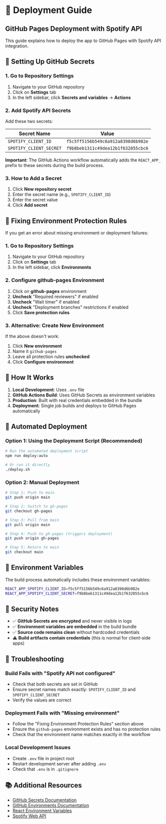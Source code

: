 # 🚀 Deployment Guide

## GitHub Pages Deployment with Spotify API

This guide explains how to deploy the app to GitHub Pages with Spotify API integration.

## 🔐 Setting Up GitHub Secrets

### 1. Go to Repository Settings
1. Navigate to your GitHub repository
2. Click on **Settings** tab
3. In the left sidebar, click **Secrets and variables** → **Actions**

### 2. Add Spotify API Secrets
Add these two secrets:

| Secret Name | Value |
|-------------|-------|
| `SPOTIFY_CLIENT_ID` | `f5c5ff5156b549c6a912a8398d6b982e` |
| `SPOTIFY_CLIENT_SECRET` | `f9b8beb1311c49dea12b1f632055cbc6` |

**Important**: The GitHub Actions workflow automatically adds the `REACT_APP_` prefix to these secrets during the build process.

### 3. How to Add a Secret
1. Click **New repository secret**
2. Enter the secret name (e.g., `SPOTIFY_CLIENT_ID`)
3. Enter the secret value
4. Click **Add secret**

## 🔧 Fixing Environment Protection Rules

If you get an error about missing environment or deployment failures:

### 1. Go to Repository Settings
1. Navigate to your GitHub repository
2. Click on **Settings** tab
3. In the left sidebar, click **Environments**

### 2. Configure github-pages Environment
1. Click on **github-pages** environment
2. **Uncheck** "Required reviewers" if enabled
3. **Uncheck** "Wait timer" if enabled
4. **Uncheck** "Deployment branches" restrictions if enabled
5. Click **Save protection rules**

### 3. Alternative: Create New Environment
If the above doesn't work:
1. Click **New environment**
2. Name it `github-pages`
3. Leave all protection rules **unchecked**
4. Click **Configure environment**

## 🔄 How It Works

1. **Local Development**: Uses `.env` file
2. **GitHub Actions Build**: Uses GitHub Secrets as environment variables
3. **Production**: Built with real credentials embedded in the bundle
4. **Deployment**: Single job builds and deploys to GitHub Pages automatically

## 🚀 Automated Deployment

### Option 1: Using the Deployment Script (Recommended)
```bash
# Run the automated deployment script
npm run deploy:auto

# Or run it directly
./deploy.sh
```

### Option 2: Manual Deployment
```bash
# Step 1: Push to main
git push origin main

# Step 2: Switch to gh-pages
git checkout gh-pages

# Step 3: Pull from main
git pull origin main

# Step 4: Push to gh-pages (triggers deployment)
git push origin gh-pages

# Step 5: Return to main
git checkout main
```

## 📝 Environment Variables

The build process automatically includes these environment variables:

```bash
REACT_APP_SPOTIFY_CLIENT_ID=f5c5ff5156b549c6a912a8398d6b982e
REACT_APP_SPOTIFY_CLIENT_SECRET=f9b8beb1311c49dea12b1f632055cbc6
```

## 🚨 Security Notes

- ✅ **GitHub Secrets are encrypted** and never visible in logs
- ✅ **Environment variables are embedded** in the build bundle
- ✅ **Source code remains clean** without hardcoded credentials
- ⚠️ **Build artifacts contain credentials** (this is normal for client-side apps)

## 🔧 Troubleshooting

### Build Fails with "Spotify API not configured"
- Check that both secrets are set in GitHub
- Ensure secret names match exactly: `SPOTIFY_CLIENT_ID` and `SPOTIFY_CLIENT_SECRET`
- Verify the values are correct

### Deployment Fails with "Missing environment"
- Follow the "Fixing Environment Protection Rules" section above
- Ensure the `github-pages` environment exists and has no protection rules
- Check that the environment name matches exactly in the workflow

### Local Development Issues
- Create `.env` file in project root
- Restart development server after adding `.env`
- Check that `.env` is in `.gitignore`

## 📚 Additional Resources

- [GitHub Secrets Documentation](https://docs.github.com/en/actions/security-guides/encrypted-secrets)
- [GitHub Environments Documentation](https://docs.github.com/en/actions/deployment/targeting-different-environments/using-environments-for-deployment)
- [React Environment Variables](https://create-react-app.dev/docs/adding-custom-environment-variables/)
- [Spotify Web API](https://developer.spotify.com/documentation/web-api)
